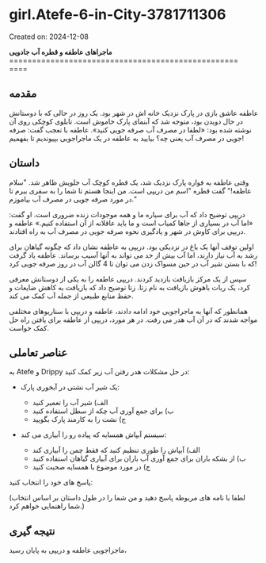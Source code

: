 # girl.Atefe-6-in-City-3781711306

Created on: 2024-12-08

**ماجراهای عاطفه و قطره آب جادویی**
================================================== ====

**مقدمه**
---------------

عاطفه عاشق بازی در پارک نزدیک خانه اش در شهر بود. یک روز در حالی که با دوستانش در حال دویدن بود، متوجه شد که آبنمای پارک خاموش است. تابلوی کوچکی روی آن نوشته شده بود: «لطفا در مصرف آب صرفه جویی کنید». عاطفه با تعجب گفت: صرفه جویی در مصرف آب یعنی چه؟ بیایید به عاطفه در یک ماجراجویی بپیوندیم تا بفهمیم!

**داستان**
--------

وقتی عاطفه به فواره پارک نزدیک شد، یک قطره کوچک آب جلویش ظاهر شد. "سلام عاطفه!" گفت قطره "اسم من دریپی است. من اینجا هستم تا شما را به سفری ببرم تا در مورد صرفه جویی در مصرف آب بیاموزم."

دریپی توضیح داد که آب برای سیاره ما و همه موجودات زنده ضروری است. او گفت: «اما آب در بسیاری از جاها کمیاب است و ما باید عاقلانه از آن استفاده کنیم.» عاطفه و دریپی برای کاوش در شهر و یادگیری نحوه صرفه جویی در مصرف آب به راه افتادند.

اولین توقف آنها یک باغ در نزدیکی بود. دریپی به عاطفه نشان داد که چگونه گیاهان برای رشد به آب نیاز دارند، اما آب بیش از حد می تواند به آنها آسیب برساند. عاطفه یاد گرفت که با بستن شیر آب در حین مسواک زدن می توان تا 4 گالن آب در روز صرفه جویی کرد!

سپس از یک مرکز بازیافت بازدید کردند. دریپی عاطفه را به یکی از دوستانش معرفی کرد، یک ربات باهوش بازیافت به نام زتا. زتا توضیح داد که بازیافت به کاهش ضایعات و حفظ منابع طبیعی از جمله آب کمک می کند.

همانطور که آنها به ماجراجویی خود ادامه دادند، عاطفه و دریپی با سناریوهای مختلفی مواجه شدند که در آن آب هدر می رفت. در هر مورد، دریپی از عاطفه برای یافتن راه حل کمک خواست.

**عناصر تعاملی**
-----------------------

 به Atefe و Drippy در حل مشکلات هدر رفتن آب زیر کمک کنید:

* یک شیر آب نشتی در آبخوری پارک:
	+ الف) شیر آب را تعمیر کنید
	+ ب) برای جمع آوری آب چکه از سطل استفاده کنید
	+ ج) نشت را به کارمند پارک بگویید

* سیستم آبپاش همسایه که پیاده رو را آبیاری می کند:
	+ الف) آبپاش را طوری تنظیم کنید که فقط چمن را آبیاری کند
	+ ب) از بشکه باران برای جمع آوری آب باران برای آبیاری گیاهان استفاده کنید
	+ ج) در مورد موضوع با همسایه صحبت کنید

پاسخ های خود را انتخاب کنید:

(لطفا با نامه های مربوطه پاسخ دهید و من شما را در طول داستان بر اساس انتخاب شما راهنمایی خواهم کرد.)

**نتیجه گیری**
---------------

ماجراجویی عاطفه و دریپی به پایان رسید،